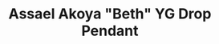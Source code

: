 ---
title: Assael Akoya "Beth" YG Drop Pendant
description: |
  Refined and feminine, the Beth Pendant is everyday elegance.
specs: |
  Single Akoya Cultured Pearl, 8.0 - 8.5mm, set in 18K Yellow Gold with 1 Diamond accent, .07 ctw.
images:
  - /uploads/assael-akoya-beth-yg-drop-pendant.jpg
order: 6
tags:
---